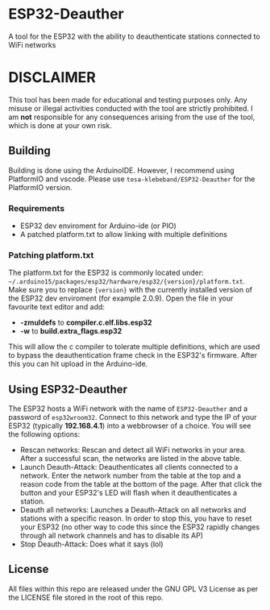 # ESP32-Deauther
A tool for the ESP32 with the ability to deauthenticate stations connected to WiFi networks
# DISCLAIMER
This tool has been made for educational and testing purposes only. Any misuse or illegal activities conducted with the tool are strictly prohibited. I am **not** responsible for any consequences arising from the use of the tool, which is done at your own risk.
## Building
Building is done using the ArduinoIDE. However, I recommend using PlatformIO and vscode. Please use `tesa-klebeband/ESP32-Deauther` for the PlatformIO version.
### Requirements
* ESP32 dev enviroment for Arduino-ide (or PIO)
* A patched platform.txt to allow linking with multiple definitions
### Patching platform.txt
The platform.txt for the ESP32 is commonly located under: `~/.arduino15/packages/esp32/hardware/esp32/{version}/platform.txt`. Make sure you to replace `{version}` with the currently installed version of the ESP32 dev enviroment (for example 2.0.9). Open the file in your favourite text editor and add:
* **-zmuldefs** to **compiler.c.elf.libs.esp32**
* **-w** to **build.extra_flags.esp32**

This will allow the c compiler to tolerate multiple definitions, which are used to bypass the deauthentication frame check in the ESP32's firmware. After this you can hit upload in the Arduino-ide.
## Using ESP32-Deauther
The ESP32 hosts a WiFi network with the name of `ESP32-Deauther` and a password of `esp32wroom32`. Connect to this network and type the IP of your ESP32 (typically **192.168.4.1**) into a webbrowser of a choice. You will see the following options:
* Rescan networks: Rescan and detect all WiFi networks in your area. After a successful scan, the networks are listed in the above table.
* Launch Deauth-Attack: Deauthenticates all clients connected to a network. Enter the network number from the table at the top and a reason code from the table at the bottom of the page. After that click the button and your ESP32's LED will flash when it deauthenticates a station.
* Deauth all networks: Launches a Deauth-Attack on all networks and stations with a specific reason. In order to stop this, you have to reset your ESP32 (no other way to code this since the ESP32 rapidly changes through all network channels and has to disable its AP)
* Stop Deauth-Attack: Does what it says (lol)
## License
All files within this repo are released under the GNU GPL V3 License as per the LICENSE file stored in the root of this repo.
